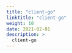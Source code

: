 ```yaml
---
title: "client-go"
linkTitle: "client-go"
weight: 10
date: 2021-02-01
description: >
  client-go
---
```






